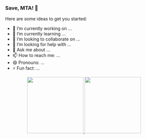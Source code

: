 ### Save, MTA! 👋

<!--
**nataliadosorriso/nataliadosorriso** is a ✨ _special_ ✨ repository because its `README.md` (this file) appears on your GitHub profile.
-->
Here are some ideas to get you started:

- 🔭 I’m currently working on ...
- 🌱 I’m currently learning ...
- 👯 I’m looking to collaborate on ...
- 🤔 I’m looking for help with ...
- 💬 Ask me about ...
- 📫 How to reach me: ...
- 😄 Pronouns: ...
- ⚡ Fun fact: ...

<div align="center">
  <a href="https://github.com/nataliadosorriso">
  <img height="180em" src="https://github-readme-stats.vercel.app/api?username=nataliadosorriso&show_icons=true&theme=discord_old_blurple&include_all_commits=true&count_private=true"/>
  <img height="180em" src="https://github-readme-stats.vercel.app/api/top-langs/?username=nataliadosorriso&layout=compact&langs_count=7&theme=discord_old_blurple"/>
</div>
